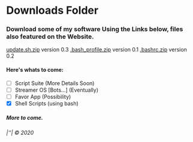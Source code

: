 # Downloads Folder
### Download some of my software Using the Links below, files also featured on the Website.

[update\.sh\.zip](https://jeremysmai.github.io/phantominc/downloads/scripts/update.sh.zip) version 0.3
[\.bash_profile\.zip](https://jeremysmai.github.io/phantominc/downloads/bash_profile.zip) version 0.1
[\.bashrc\.zip](https://jeremysmai.github.io/phantominc/downloads/bashrc.zip) version 0.2


#### Here's whats to come:
- [ ] Script Suite (More Details Soon)
- [ ] Streamer OS [Bots...] (Eventually)
- [ ] Favor App (Possibility)
- [x] Shell Scripts (using bash)

##### More to come.

###### |''| &copy; 2020
